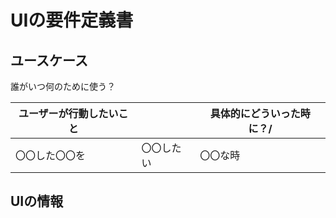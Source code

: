 
# UIの要件定義書

## ユースケース

誰がいつ何のために使う？

|  ユーザーが行動したいこと  |     |  具体的にどういった時に？/  |
| ---- | ---- | ---- |
|  〇〇した〇〇を  |  〇〇したい  |  〇〇な時  |

## UIの情報
